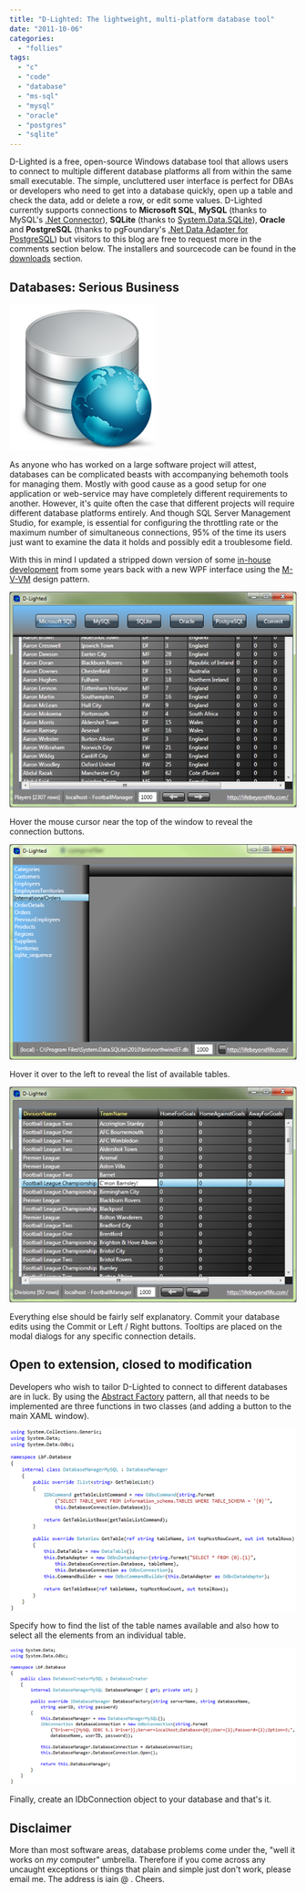 ```yaml
---
title: "D-Lighted: The lightweight, multi-platform database tool"
date: "2011-10-06"
categories: 
  - "follies"
tags: 
  - "c"
  - "code"
  - "database"
  - "ms-sql"
  - "mysql"
  - "oracle"
  - "postgres"
  - "sqlite"
---
```


D-Lighted is a free, open-source Windows database tool that allows users to connect to multiple different database platforms all from within the same small executable. The simple, uncluttered user interface is perfect for DBAs or developers who need to get into a database quickly, open up a table and check the data, add or delete a row, or edit some values. D-Lighted currently supports connections to **Microsoft SQL**, **MySQL** (thanks to MySQL's [.Net Connector](http://dev.mysql.com/downloads/connector/net/)), **SQLite** (thanks to [System.Data.SQLite](http://system.data.sqlite.org/)), **Oracle** and **PostgreSQL** (thanks to pgFoundary's [.Net Data Adapter for PostgreSQL](http://pgfoundry.org/projects/npgsql/)) but visitors to this blog are free to request more in the comments section below. The installers and sourcecode can be found in the [downloads](https://github.com/lifebeyondfife/D-Lighted) section.

## Databases: Serious Business

![](../images/database.png)

As anyone who has worked on a large software project will attest, databases can be complicated beasts with accompanying behemoth tools for managing them. Mostly with good cause as a good setup for one application or web-service may have completely different requirements to another. However, it's quite often the case that different projects will require different database platforms entirely. And though SQL Server Management Studio, for example, is essential for configuring the throttling rate or the maximum number of simultaneous connections, 95% of the time its users just want to examine the data it holds and possibly edit a troublesome field.

With this in mind I updated a stripped down version of some [in-house development](http://www.lifebeyondfife.com/76-in-house.html) from some years back with a new WPF interface using the [M-V-VM](http://msdn.microsoft.com/en-us/magazine/dd419663.aspx) design pattern.

![](../images/players.png)

Hover the mouse cursor near the top of the window to reveal the connection buttons.

![](../images/tables.png)

Hover it over to the left to reveal the list of available tables.

![](../images/teams.png)

Everything else should be fairly self explanatory. Commit your database edits using the Commit or Left / Right buttons. Tooltips are placed on the modal dialogs for any specific connection details.

## Open to extension, closed to modification

Developers who wish to tailor D-Lighted to connect to different databases are in luck. By using the [Abstract Factory](http://en.wikipedia.org/wiki/Abstract_factory_pattern) pattern, all that needs to be implemented are three functions in two classes (and adding a button to the main XAML window).

![](../images/manager.png)

Specify how to find the list of the table names available and also how to select all the elements from an individual table.

![](../images/creator.png)

Finally, create an IDbConnection object to your database and that's it.

## Disclaimer

More than most software areas, database problems come under the, "well it works on _my_ computer" umbrella. Therefore if you come across any uncaught exceptions or things that plain and simple just don't work, please email me. The address is iain @ <this domain name>. Cheers.
